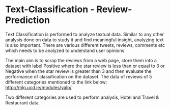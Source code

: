 # Text-Classification - Review-Prediction

Text Classification is performed to analyze textual data. Similar to any other analysis done on data to study it and find meaningful insight, analyzing text is also important. There are various different tweets, reviews, comments etc which needs to be analyzed to understand user opinions.

The main aim is to scrap the reviews from a web page, store them into a dataset with label Positive where the star review is less than or equal to 3 or Negative when the star review is greater than 3 and then evaluate the performance of classification on the dataset. The data of reviews of 5 different categories mentioned to the link below: http://mlg.ucd.ie/modules/yalp/

Two different categories are used to perform analysis, Hotel and Travel & Restaurant data.
